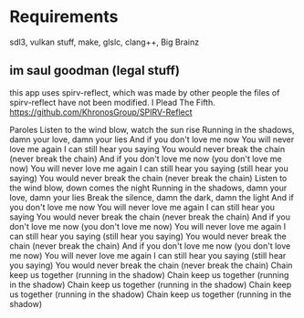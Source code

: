 
# Requirements
sdl3, vulkan stuff, make, glslc, clang++, Big Brainz

## im saul goodman (legal stuff)
this app uses spirv-reflect, which was made by other people
the files of spirv-reflect have not been modified.
I Plead The Fifth.
https://github.com/KhronosGroup/SPIRV-Reflect

Paroles
Listen to the wind blow, watch the sun rise
Running in the shadows, damn your love, damn your lies
And if you don't love me now
You will never love me again
I can still hear you saying
You would never break the chain (never break the chain)
And if you don't love me now (you don't love me now)
You will never love me again
I can still hear you saying (still hear you saying)
You would never break the chain (never break the chain)
Listen to the wind blow, down comes the night
Running in the shadows, damn your love, damn your lies
Break the silence, damn the dark, damn the light
And if you don't love me now
You will never love me again
I can still hear you saying
You would never break the chain (never break the chain)
And if you don't love me now (you don't love me now)
You will never love me again
I can still hear you saying (still hear you saying)
You would never break the chain (never break the chain)
And if you don't love me now (you don't love me now)
You will never love me again
I can still hear you saying (still hear you saying)
You would never break the chain (never break the chain)
Chain keep us together (running in the shadow)
Chain keep us together (running in the shadow)
Chain keep us together (running in the shadow)
Chain keep us together (running in the shadow)
Chain keep us together (running in the shadow)
